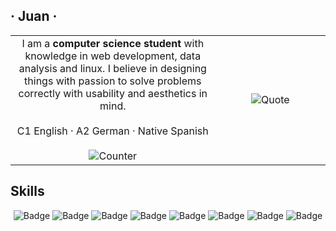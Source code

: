 ## · Juan ·

<table align="center">
  <tr>
    <td align="center" width="65%">
      I am a <b>computer science student</b> with knowledge in web development, data analysis and linux. I believe in designing things with passion to solve problems correctly with usability and aesthetics in mind. 
      <br /><br />
      C1 English · A2 German · Native Spanish
      <br /><br />
      <img alt="Counter" src="https://profile-counter.glitch.me/JuanBaut/count.svg" />
    </td>
    <td align="center" width="35%">
      <img alt="Quote" src="https://quotes-github-readme.vercel.app/api?type=vertical" />
    </td>
  </tr>
</table>

## Skills

<div align="center">
  <img alt="Badge" src="https://img.shields.io/badge/bash-4EAA25?style=for-the-badge&logo=gnu%20bash&logoColor=white" />
  <img alt="Badge" src="https://img.shields.io/badge/react-F72585?style=for-the-badge&logo=react&logoColor=white" />
  <img alt="Badge" src="https://img.shields.io/badge/node.js-B5179E?style=for-the-badge&logo=node.js&logoColor=white" />
  <img alt="Badge" src="https://img.shields.io/badge/python-7209B7?style=for-the-badge&logo=python&logoColor=white" />
  <img alt="Badge" src="https://img.shields.io/badge/sql-560BAD?style=for-the-badge&logo=postgresql&logoColor=white" />
  <img alt="Badge" src="https://img.shields.io/badge/TypeScript-480CA8?style=for-the-badge&logo=typescript&logoColor=white" />
  <img alt="Badge" src="https://img.shields.io/badge/css-3F37C9?style=for-the-badge&logo=css3&logoColor=white" />
  <img alt="Badge" src="https://img.shields.io/badge/html-4361EE?style=for-the-badge&logo=html5&logoColor=white" />
</div>
